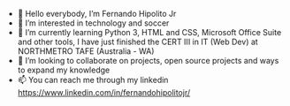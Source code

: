 - 👋 Hello everybody, I’m Fernando Hipolito Jr
- 👀 I’m interested in technology and soccer
- 🌱 I’m currently learning Python 3, HTML and CSS, Microsoft Office Suite and other tools, I have just finished the CERT III in IT (Web Dev) at NORTHMETRO TAFE (Australia - WA)
- 💞️ I’m looking to collaborate on projects, open source projects and ways to expand my knowledge 
- 📫 You can reach me through my linkedin https://www.linkedin.com/in/fernandohipolitojr/
